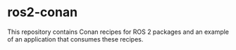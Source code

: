 # ros2-conan

This repository contains Conan recipes for ROS 2 packages and an example of an application that consumes these recipes.
